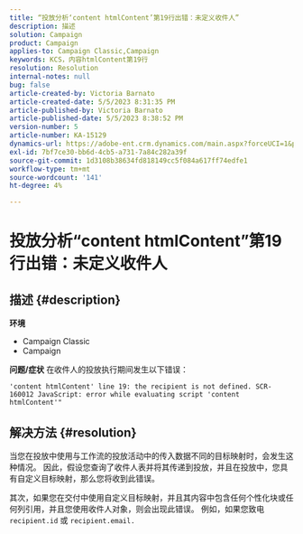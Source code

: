 ```yaml
---
title: “投放分析‘content htmlContent’第19行出错：未定义收件人”
description: 描述
solution: Campaign
product: Campaign
applies-to: Campaign Classic,Campaign
keywords: KCS，内容htmlContent第19行
resolution: Resolution
internal-notes: null
bug: false
article-created-by: Victoria Barnato
article-created-date: 5/5/2023 8:31:35 PM
article-published-by: Victoria Barnato
article-published-date: 5/5/2023 8:38:52 PM
version-number: 5
article-number: KA-15129
dynamics-url: https://adobe-ent.crm.dynamics.com/main.aspx?forceUCI=1&pagetype=entityrecord&etn=knowledgearticle&id=0bfdd9cf-83eb-ed11-a7c6-6045bd0065f9
exl-id: 7bf7ce30-bb6d-4cb5-a731-7a84c282a39f
source-git-commit: 1d3108b38634fd818149cc5f084a617ff74edfe1
workflow-type: tm+mt
source-wordcount: '141'
ht-degree: 4%

---
```


# 投放分析“content htmlContent”第19行出错：未定义收件人

## 描述 {#description}

<b>环境</b>
- Campaign Classic
- Campaign


<b>问题/症状</b>
在收件人的投放执行期间发生以下错误：

`'content htmlContent' line 19: the recipient is not defined. SCR-160012 JavaScript: error while evaluating script 'content htmlContent'"`


## 解决方法 {#resolution}


当您在投放中使用与工作流的投放活动中的传入数据不同的目标映射时，会发生这种情况。 因此，假设您查询了收件人表并将其传递到投放，并且在投放中，您具有自定义目标映射，那么您将收到此错误。

其次，如果您在交付中使用自定义目标映射，并且其内容中包含任何个性化块或任何列引用，并且您使用收件人对象，则会出现此错误。 例如，如果您致电 `recipient.id` 或 `recipient.email.`
